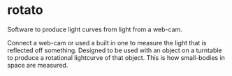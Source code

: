# rotato
Software to produce light curves from light from a web-cam.

Connect a web-cam or used a built in one to measure the light that is reflected off something. Designed to be used with an object on a turntable to produce a rotational lightcurve of that object. This is how small-bodies in space are measured.

